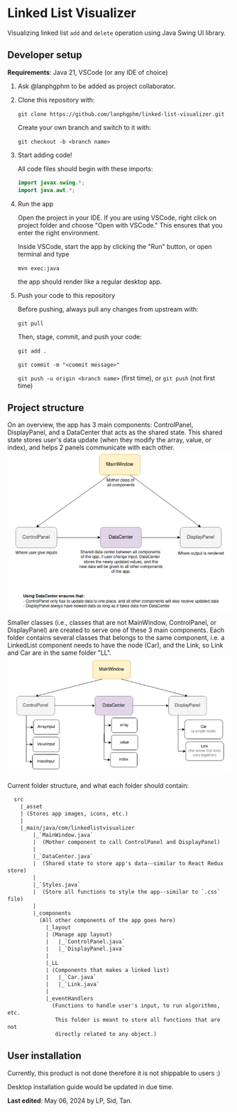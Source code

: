 # Linked List Visualizer 
Visualizing linked list `add` and `delete` operation using Java Swing UI 
library. 

## Developer setup
**Requirements**: Java 21, VSCode (or any IDE of choice)

1.  Ask @lanphgphm to be added as project collaborator.

2.  Clone this repository with: 

    `git clone https://github.com/lanphgphm/linked-list-visualizer.git`

    Create your own branch and switch to it with: 

    `git checkout -b <branch name>`

3.  Start adding code! 
    
    All code files should begin with these imports: 

    ```java
    import javax.swing.*;
    import java.awt.*;
    ```

4.  Run the app 

    Open the project in your IDE. If you are using VSCode, right click 
    on project folder and choose "Open with VSCode." This ensures that 
    you enter the right environment. 

    Inside VSCode, start the app by clicking the "Run" button, or open 
    terminal and type

    `mvn exec:java`

    the app should render like a regular desktop app. 

5.  Push your code to this repository
    
    Before pushing, always pull any changes from upstream with: 
    
    `git pull` 

    Then, stage, commit, and push your code: 

    `git add .`

    `git commit -m "<commit message>"`

    `git push -u origin <branch name>` (first time), or `git push` (not first time)

## Project structure
On an overview, the app has 3 main components: ControlPanel, DisplayPanel, 
and a DataCenter that acts as the shared state. This shared state stores 
user's data update (when they modify the array, value, or index), and helps 
2 panels communicate with each other. 
![Alt text](project-documents/project_struct.png)

Smaller classes (i.e., classes that are not MainWindow, ControlPanel, 
or DisplayPanel) are created to serve one of these 3 main components. 
Each folder contains several classes that belongs to the same component, 
i.e. a LinkedList component needs to have the node (Car), and the Link, 
so Link and Car are in the same folder "LL".
![Alt text](project-documents/class_struct.png)

Current folder structure, and what each folder should contain: 
```
  src
    |_asset
    | (Stores app images, icons, etc.)
    |
    |_main/java/com/linkedlistvisualizer
        |_`MainWindow.java` 
        |  (Mother component to call ControlPanel and DisplayPanel)
        |
        |_`DataCenter.java`
        |  (Shared state to store app's data--similar to React Redux store)
        |
        |_`Styles.java`
        |  (Store all functions to style the app--similar to `.css` file)
        |
        |_components
          (All other components of the app goes here)
            |_layout
            | (Manage app layout)
            |   |_`ControlPanel.java`
            |   |_`DisplayPanel.java`
            |
            |_LL
            | (Components that makes a linked list)
            |   |_`Car.java`
            |   |_`Link.java`
            |
            |_eventHandlers
              (Functions to handle user's input, to run algorithms, etc.
               This folder is meant to store all functions that are not 
               directly related to any object.)
```
            

## User installation 
Currently, this product is not done therefore it is not shippable to 
users :)
 
Desktop installation guide would be updated in due time. 

**Last edited**: May 06, 2024 by LP, Sid, Tan.